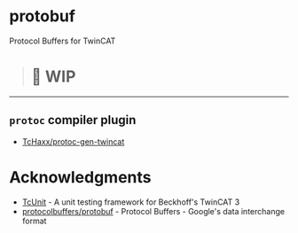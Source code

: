 # protobuf
Protocol Buffers for TwinCAT

> <h1> 🚧 WIP
--- 

## `protoc` compiler plugin
* [TcHaxx/protoc-gen-twincat](https://github.com/TcHaxx/protoc-gen-twincat)

# Acknowledgments

* [TcUnit](https://github.com/tcunit/TcUnit) - A unit testing framework for Beckhoff's TwinCAT 3
* [protocolbuffers/protobuf](https://github.com/protocolbuffers/protobuf) - Protocol Buffers - Google's data interchange format 